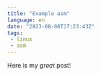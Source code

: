 ```yaml
---
title: "Example asm"
language: en
date: "2023-08-08T17:23:43Z"
tags: 
 - linux
 - asm
---
```


Here is my _great_ post!
